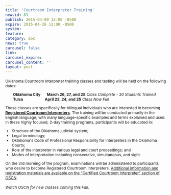 ```yaml
---
title: 'Courtroom Interpreter Training'
newsid: 81
publish: 2015-04-09 12:00 -0500
expire: 2015-04-26 12:00 -0500
system: 
feature: 
category: aoc
news: true
carousel: false
link: 
carousel_expire: 
carousel_content: ''
layout: post
---
```

<div style="font-size: 12px;"><p>Oklahoma Courtroom Interpreter training classes and testing will be held on the following dates:</p><p style="margin-left: 2em;"><strong>Oklahoma City &nbsp;&nbsp;&nbsp;&nbsp;&nbsp;&nbsp;March 26, 27, and 28</strong> <em>Class Complete - 30 Students Trained</em><br><strong>Tulsa &nbsp;&nbsp;&nbsp;&nbsp;&nbsp;&nbsp;&nbsp;&nbsp;&nbsp;&nbsp;&nbsp;&nbsp;&nbsp;&nbsp;&nbsp;&nbsp;&nbsp;&nbsp;&nbsp;&nbsp;&nbsp;&nbsp;&nbsp;April 23, 24, and 25</strong> <em>Class Now Full</em></p><p>These classes are specifically for bilingual individuals who are interested in becoming <strong><u>Registered Courtroom Interpreters</u></strong>. The training will be conducted primarily in the English language, with many language-specific examples and terms explained and used. In these highly focused, 2-day training programs, participants will be educated in:</p><ul><li>Structure of the Oklahoma judicial system;</li><li>Legal terminology;</li><li>Oklahoma's Code of Professional Responsibility for Interpreters in the Oklahoma Courts;</li><li>Role of the interpreter in various legal and court proceedings; and</li><li>Modes of interpretation including consecutive, simultaneous, and sight.</li></ul><p>On the 3rd morning of the program, examinations will be administered to participants who desire to become Registered Courtroom Interpreters. <u>Additional information and registration materials are available on the "<a href="http://www.oscn.net/static/forms/aoc_forms/interpreter.asp">Certified Courtroom Interpreter</a>" section of OSCN</u>.<br/><br/><em>Watch OSCN for new classes coming this Fall.</em></p></div>